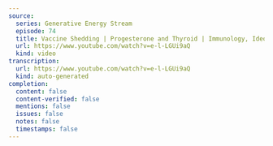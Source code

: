 ```yaml
---
source:
  series: Generative Energy Stream
  episode: 74
  title: Vaccine Shedding | Progesterone and Thyroid | Immunology, Ideology, and Power
  url: https://www.youtube.com/watch?v=e-l-LGUi9aQ
  kind: video
transcription:
  url: https://www.youtube.com/watch?v=e-l-LGUi9aQ
  kind: auto-generated
completion:
  content: false
  content-verified: false
  mentions: false
  issues: false
  notes: false
  timestamps: false
---
```

